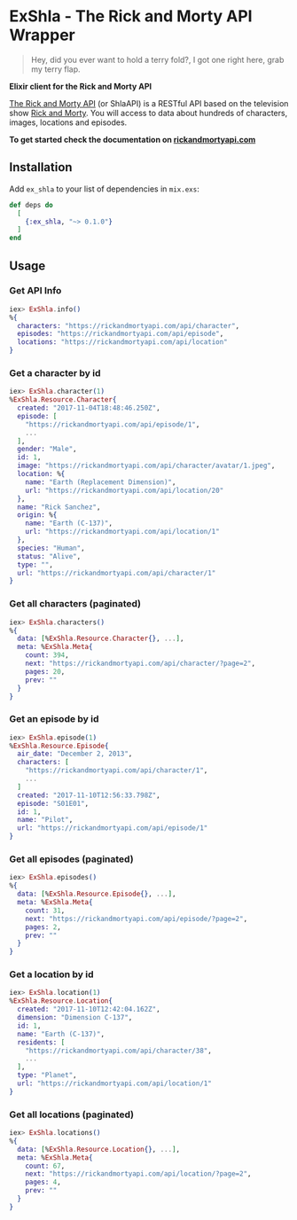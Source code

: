 # ExShla - The Rick and Morty API Wrapper

> Hey, did you ever want to hold a terry fold?,
>  I got one right here, grab my terry flap.

**Elixir client for the Rick and Morty API**

[The Rick and Morty API](https://rickandmortyapi.com) (or ShlaAPI) is a RESTful API based on the television show [Rick and Morty](https://www.adultswim.com/videos/rick-and-morty). You will access to data about hundreds of characters, images, locations and episodes.

**To get started check the documentation on [rickandmortyapi.com](https://rickandmortyapi.com/documentation)**

## Installation

Add `ex_shla` to your list of dependencies in `mix.exs`:

```elixir
def deps do
  [
    {:ex_shla, "~> 0.1.0"}
  ]
end
```

## Usage

### Get API Info

```elixir
iex> ExShla.info()
%{
  characters: "https://rickandmortyapi.com/api/character",
  episodes: "https://rickandmortyapi.com/api/episode",
  locations: "https://rickandmortyapi.com/api/location"
}
```

### Get a character by id

```elixir
iex> ExShla.character(1)
%ExShla.Resource.Character{
  created: "2017-11-04T18:48:46.250Z",
  episode: [
    "https://rickandmortyapi.com/api/episode/1",
    ...
  ],
  gender: "Male",
  id: 1,
  image: "https://rickandmortyapi.com/api/character/avatar/1.jpeg",
  location: %{
    name: "Earth (Replacement Dimension)",
    url: "https://rickandmortyapi.com/api/location/20"
  },
  name: "Rick Sanchez",
  origin: %{
    name: "Earth (C-137)",
    url: "https://rickandmortyapi.com/api/location/1"
  },
  species: "Human",
  status: "Alive",
  type: "",
  url: "https://rickandmortyapi.com/api/character/1"
}
```

### Get all characters (paginated)

```elixir
iex> ExShla.characters()
%{
  data: [%ExShla.Resource.Character{}, ...],
  meta: %ExShla.Meta{
    count: 394,
    next: "https://rickandmortyapi.com/api/character/?page=2",
    pages: 20,
    prev: ""
  }
}
```

### Get an episode by id

```elixir
iex> ExShla.episode(1)
%ExShla.Resource.Episode{
  air_date: "December 2, 2013",
  characters: [
    "https://rickandmortyapi.com/api/character/1",
    ...
  ]
  created: "2017-11-10T12:56:33.798Z",
  episode: "S01E01",
  id: 1,
  name: "Pilot",
  url: "https://rickandmortyapi.com/api/episode/1"
}
```

### Get all episodes (paginated)

```elixir
iex> ExShla.episodes()
%{
  data: [%ExShla.Resource.Episode{}, ...],
  meta: %ExShla.Meta{
    count: 31,
    next: "https://rickandmortyapi.com/api/episode/?page=2",
    pages: 2,
    prev: ""
  }
}
```

### Get a location by id

```elixir
iex> ExShla.location(1)
%ExShla.Resource.Location{
  created: "2017-11-10T12:42:04.162Z",
  dimension: "Dimension C-137",
  id: 1,
  name: "Earth (C-137)",
  residents: [
    "https://rickandmortyapi.com/api/character/38",
    ...
  ],
  type: "Planet",
  url: "https://rickandmortyapi.com/api/location/1"
}
```

### Get all locations (paginated)

```elixir
iex> ExShla.locations()
%{
  data: [%ExShla.Resource.Location{}, ...],
  meta: %ExShla.Meta{
    count: 67,
    next: "https://rickandmortyapi.com/api/location/?page=2",
    pages: 4,
    prev: ""
  }
}
```
